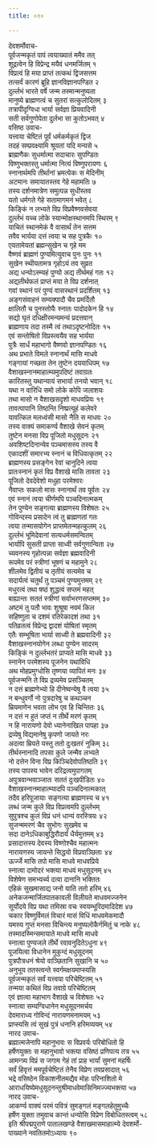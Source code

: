 ```yaml
---
title: ०९०

---
```

देवशर्मोवाच-  
पूर्वजन्मकृतं पापं त्वयाख्यातं ममैव तत्  
शूद्रत्वेन हि विप्रेन्द्र मयैवं धनमर्जितम् १  
विप्रत्वं हि मया प्राप्तं तत्कथं द्विजसत्तम  
तत्सर्वं कारणं ब्रूहि ज्ञानविज्ञानपण्डित २  
दुर्ल्लभं भारते वर्षे जन्म तस्मान्मनुष्यता  
मानुष्ये ब्राह्मणत्वं च सुतरां सत्कुलोदितम् ३  
तत्रापीदृग्विधा भार्या सर्वज्ञा प्रियवादिनी  
सती सर्वगुणोपेता दुर्लभा सा कुतोऽभवत् ४  
वसिष्ठ उवाच-  
यत्त्वया चेष्टितं पूर्वं धर्मकर्मकृतं द्विज  
तदहं सम्प्रवक्ष्यामि श्रूयतां यदि मन्यसे ५  
ब्राह्मणैकः सुधर्मात्मा सदाचारः सुपण्डितः  
विष्णुभक्तस्तु धर्मात्मा नित्यं विष्णुपरायणः ६  
स्नानार्थमपि तीर्थानां भ्रमत्येकः स मेदिनीम्  
अटमानः समायातस्तव गेहे महामतिः ७  
तस्य दर्शनमात्रेण समुत्पन्न सुधीस्तव  
यतो धर्मगते गेहे सतामागमनं भवेत् ८  
किङ्किं न लभ्यते विप्र विप्रवैष्णवसेवया  
दुर्ल्लभं यच्च लोके स्यान्मोक्षस्थानमपि स्थिरम् ९  
याचितं स्थानमेकं वै वासार्थं तेन सत्तम  
तवैव भार्यया दत्तं त्वया च सह पुत्रकैः १०  
एयतामेयतां ब्रह्मन्सुखेन च गृहे मम  
वैष्णवं ब्राह्मणं पुण्यमित्युवाच पुनः पुनः ११  
सुखेन स्थीयतामत्र गृहोऽयं तव सुव्रत  
अद्य धन्योऽस्म्यहं पुण्यो अद्य तीर्थमहं गतः १२  
अद्यतीर्थफलं प्राप्तं मया ते विप्र दर्शनात्  
गवां स्थानं परं पुण्यं वासस्थानं प्रदर्शितम् १३  
अङ्गसंवाहनं सम्यक्पादौ चैव प्रमर्दितौ  
क्षालितौ च पुनस्तोयैः स्नातः पादोदकेन हि १४  
सद्यो घृतं दधिक्षीरमन्यमन्यं प्रदत्तवान्  
ब्राह्मणाय तदा तस्मै त्वं तथाऽदृष्टनोदितः १५  
एवं सन्तोषितो विप्रस्त्वयैव सह भार्यया  
पुत्रैः सार्धं महाभागो वैष्णवो ज्ञानपण्डितः १६  
अथ प्रभाते विमले स्नानार्थं मासि माधवे  
गङ्गायां गच्छता तेन तुष्टेन दययाधिपम् १७  
वैशाखस्नानमाहात्म्यमुपदिष्टं तवाग्रतः  
कारितस्तु यथान्यायं सभार्या तनयो भवान् १८  
यथा न वारिधि समो लोके कोपि जलाशयः  
तथा मासो न वैशाखसदृशो माधवप्रियः १९  
तावत्पापानि तिष्ठन्ति निष्प्रत्यूहं कलेवरे  
यावत्किल मलध्वंसी मासो नैति स माधवः २०  
तस्य वाक्यं समाकर्ण्य वैशाखे सेवनं कृतम्  
तुष्टेन मनसा विप्र पूजितो मधुसूदनः २१  
अवशिष्टदिनान्येव पञ्चमासस्य तस्य वै  
एकादशीं समारभ्य स्नानं च विधिवत्कृतम् २२  
ब्राह्मणस्य प्रसङ्गेन रेवां चानुदिने त्वया  
प्रातःस्नानं कृतं विप्र वैशाखे मासि तावता २३  
पूजितो देवदेवेशो मधुहा परमेश्वरः  
नैवाप्तः सकलो मासः स्नानार्थं तव पूर्वतः २४  
एवं स्नानं त्वया चीर्णमपि पञ्चदिनात्मकम्  
तेन पुण्येन सङ्गत्या ब्राह्मणस्य विशेषतः २५  
गोविन्दस्य प्रसादेन त्वं तु ब्राह्मणतां गतः  
त्वया तन्मासयोगेन प्राप्तमेतन्महत्कुलम् २६  
दुर्ल्लभं भूमिदेवानां सत्यधर्मसमन्वितम्  
भार्यापि सुसती प्राप्ता साध्वी सर्वगुणान्विता २७  
च्यवनस्य गृहोत्पन्ना सर्वज्ञा ब्रह्मवादिनी  
रूपमेव परं स्त्रीणां भूषणं च महामुने २८  
शीलमेव द्वितीयं च तृतीयं सत्यमेव च  
सदार्यत्वं चतुर्थं तु पञ्चमं पुण्यमुत्तमम् २९  
मधुरत्वं तथा षष्ठं शुद्धत्वं सप्तमं महत्  
बाह्यान्तः सततं स्त्रीणां सर्वाभरणसप्तमम् ३०  
अष्टमं तु पतौ भावः शुश्रूषा नवमं किल  
सहिष्णुता च दशमं रतिरेकादशं तथा ३१  
पतिव्रतत्वं विप्रेन्द्र द्वादशं योषितां स्मृतम्  
एतैः सम्भूषिता भार्या साध्वी ते ब्रह्मवादिनी ३२  
वैशाखस्नानयोगेन लब्धा पुण्येन सादरम्  
किङ्किं न दुर्ल्लभतरं प्राप्यते मासि माधवे ३३  
स्नानेन परमेशस्य पूजनेन यथाविधि  
अथ मोहप्रमुग्धोसि तृष्णया व्यापितं मनः ३४  
पूर्वजन्मनि ते विप्र द्रव्यमेव प्रसञ्चितम्  
न दत्तं ब्राह्मणेभ्यो हि दीनेष्वन्येषु वै त्वया ३५  
न बन्धुवर्गो नो पुत्रदारेषु च कथञ्चन  
म्रियमाणेन भवता लोभ एव हि चिन्तितः ३६  
न दत्तं न हुतं जप्तं न तीर्थे मरणं कृतम्  
न हि नारायणो देवो ध्यानेनाखिल पापहा ३७  
द्रव्येषु विद्यमानेषु कृपणो जायते नरः  
अदत्वा म्रियते यस्तु ततो दुःखतरं नुकिम् ३८  
तीर्थस्नानादि तपसा कुले जन्मैव लभ्यते  
नो दत्तेन विना विप्र किञ्चिदेवोपतिष्ठति ३९  
तस्य पापस्य भावेन दरिद्रत्वमुपागतम्  
अपुत्रवान्भवाञ्जातः सततं दुःखपीडितः ४०  
वैशाखस्नानमाहात्म्यादपि पञ्चदिनात्मकात्  
तदैव हरिपूजायाः सङ्गत्या ब्राह्मणस्य च ४१  
लब्धं जन्म कुले विप्र विप्रत्वमपि दुर्ल्लभम्  
सुपुत्रश्च कुलं विप्रं धनं धान्यं वरस्त्रियः ४२  
सुजन्ममरणं चैव सुभोगः सुखमेव च  
सदा दानेऽधिकाबुद्धिरौदार्यं धैर्यमुत्तमम् ४३  
प्रसादात्तस्य देवस्य विष्णोश्चैव महात्मनः  
नारायणस्य जायन्ते सिद्धयो विप्रवाञ्छिताः ४४  
ऊर्ज्जे मासि तपो मासि माधवे माधवप्रिये  
स्नात्वा दामोदरं भक्त्या माधवं मधुसूदनम् ४५  
विशेषेण समभ्यर्च्य दत्वा दानानि भक्तितः  
एहिकं सुखमासाद्य जनो याति ततो हरिम् ४६  
अनेकजन्मार्जितपातकावली विलीयते माधवमज्जनेन  
सूर्योदये विप्र यथा तमिस्रा वचः स्वयम्भूरिदमादिदेश ४७  
चकार विष्णुर्विमलं विचारं मासं विधिं माधवमेकमादौ  
यमस्य गुप्तं मनसा विचिन्त्य मनुष्यलोकैर्गमितुं च नाके ४८  
तस्मादस्मिन्समायाते माधवे मासि माधवे  
स्नात्वा पुण्यजले तीर्थे रवावनुदितेऽधुना ४९  
पूजयित्वा विधानेन मुकुन्दं मधुसूदनम्  
पुत्रपौत्रधनं श्रेयो वाञ्छितानि सुखानि च ५०  
अनुभूय ततस्त्वन्ते स्वर्गमक्षयमाप्स्यसि  
पूर्वजन्मकृतं सर्वं यत्त्वया परिचेष्टितम् ५१  
तन्मया कथितं विप्र तवाग्रे परिचेष्टितम्  
एवं ज्ञात्वा महाभाग वैशाखे च विशेषतः ५२  
स्नात्वा सम्यग्विधानेन मधुसूदनमर्चय  
देवमाराध्य गोविन्दं नारायणमनामयम् ५३  
प्राप्स्यसि त्वं सुखं पुत्रं धनानि हरिमव्ययम् ५४  
नारद उवाच-  
ब्रह्मात्मजेनापि महानुभावः स विप्रवर्यः परिबोधितो हि  
हर्षेणयुक्तः स महानुभावो भक्त्या वसिष्ठं प्रणिपत्य तत्र ५५  
आमन्त्र्य विप्रं स जगाम गेहं तां प्राह भार्यां सुमनां महर्षिः  
सर्वं हिवृत्तं ममपूर्वचेष्टितं तेनैव विप्रेण तवप्रसादात् ५६  
भद्रे वसिष्ठेन विकाशनीतमद्यैव मोहः परिनाशितो मे  
आराधयिष्येमधुसूदनन्तुश्रीमाधवेमासिनिमज्ज्यभक्त्या ५७  
नारद उवाच-  
आकर्ण्य वाक्यं परमं पवित्रं सुमङ्गलं मङ्गलहेतुमुच्चैः  
हर्षेण युक्ता तमुवाच कान्तं धन्योसि विप्रेण विबोधितस्त्वम् ५८  
इति श्रीपद्मपुराणे पातालखण्डे वैशाखमासमाहात्म्ये देवशर्मो-  
पाख्याने नवतितमोऽध्यायः ९०